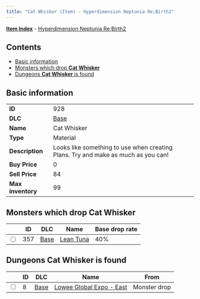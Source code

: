 ```yaml
---
title: "Cat Whisker (Item) - Hyperdimension Neptunia Re;Birth2"
---
```


[**Item Index**](/neptunia/rb2/item/index.html) - [Hyperdimension Neptunia Re;Birth2](/neptunia/rb2)

## Contents

- [Basic information](#basic-information)
- [Monsters which drop **Cat Whisker**](#monsters-which-drop-cat-whisker)
- [Dungeons **Cat Whisker** is found](#dungeons-cat-whisker-is-found)

## Basic information

|   |   |
| -- | -- |
| **ID** | 928 |
| **DLC** | [Base](/neptunia/rb2/dlc/0-base.html) |
| **Name** | Cat Whisker |
| **Type** | Material |
| **Description** | Looks like something to use when creating Plans. Try and make as much as you can! |
| **Buy Price** | 0 |
| **Sell Price** | 84 |
| **Max inventory** | 99 |

## Monsters which drop **Cat Whisker**

|    | ID | DLC | Name | Base drop rate |
| -- | -- | --- | ---- | -------------- |
| <input type="checkbox" id="rb2-monster-0-357" class="trackbox" /> | 357 | [Base](/neptunia/rb2/dlc/0-base.html) | [Lean Tuna](/neptunia/rb2/monster/0-357-lean-tuna.html) | 40% |

## Dungeons **Cat Whisker** is found

|    | ID | DLC | Name | From |
| -- | -- | --- | ---- | ---- |
| <input type="checkbox" id="rb2-dungeon-0-8" class="trackbox" /> | 8 | [Base](/neptunia/rb2/dlc/0-base.html) | [Lowee Global Expo - East](/neptunia/rb2/dungeon/0-8-lowee-global-expo-east.html) | Monster drop |